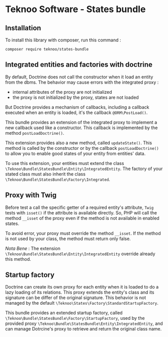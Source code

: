 Teknoo Software - States bundle
===========================

Installation
------------
To install this library with composer, run this command :

    composer require teknoo/states-bundle

Integrated entities and factories with doctrine
-----------------------------------------------

By default, Doctrine does not call the constructor when it load an entity from the dbms. The behavior may cause errors
 with the integrated proxy :

*   internal attributes of the proxy are not initialized
*   the proxy is not initialized by the proxy, states are not loaded

But Doctrine provides a mechanism of callbacks, including a callback executed when an entity is loaded, it's the callback
`@ORM\PostLoad()`.

This bundle provides an extension of the integrated proxy to implement a new callback used like a constructor. This callback
 is implemented by the method `postLoadDoctrine()`.

This extension provides also a new method, called `updateState()`. This method is called by the constructor or by the callback
`postLoadDoctrine()` to allow you to enable good states of your entity from entities' data.

To use this extension, your entities must extend the class `\Teknoo\Bundle\StatesBundle\Entity\IntegratedEntity`.
 The factory of your stated class must also inherit the class `\Teknoo\Bundle\StatesBundle\Factory\Integrated`.

Proxy with Twig
---------------

Before test a call the specific getter of a required entity's attribute, `Twig` tests with `isset()` if the attribute
 is available directly. So, PHP will call the method `__isset` of the proxy even if the method is not available in
 enabled states.

To avoid error, your proxy must override the method `__isset`. If the method is not used by your class, the method must
 return only false.

*Nota Bene* : The extension `\Teknoo\Bundle\StatesBundle\Entity\IntegratedEntity` override already this method.

Startup factory
---------------

Doctrine can create its own proxy for each entity when it is loaded to do a lazy loading of its relations. This proxy
 extends the entity's class and its signature can be differ of the original signature. This behavior is not managed by
 the default `\Teknoo\States\Factory\StandardStartupFactory`.

This bundle provides an extended startup factory, called `\Teknoo\Bundle\StatesBundle\Factory\StartupFactory`,
 used by the provided proxy `\Teknoo\Bundle\StatesBundle\Entity\IntegratedEntity`, and can manage Dotrcine's proxy
 to retrieve and return the original class name.